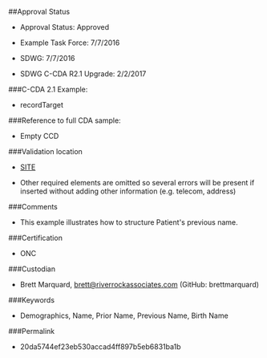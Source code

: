 ##Approval Status 

* Approval Status: Approved
* Example Task Force: 7/7/2016
* SDWG: 7/7/2016
* SDWG C-CDA R2.1 Upgrade: 2/2/2017

###C-CDA 2.1 Example: 
 

* recordTarget

###Reference to full CDA sample:
* Empty CCD



###Validation location

* [SITE](https://sitenv.org/c-cda-validator)


* Other required elements are omitted so several errors will be present if inserted without adding other information (e.g. telecom, address)

###Comments

* This example illustrates how to structure Patient's previous name. 

###Certification
* ONC

###Custodian

* Brett Marquard, brett@riverrockassociates.com (GitHub: brettmarquard)

###Keywords

* Demographics, Name, Prior Name, Previous Name, Birth Name

###Permalink 

* 20da5744ef23eb530accad4ff897b5eb6831ba1b